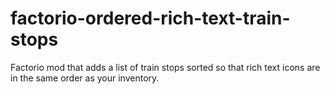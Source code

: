 # factorio-ordered-rich-text-train-stops
Factorio mod that adds a list of train stops sorted so that rich text icons are in the same order as your inventory.           
